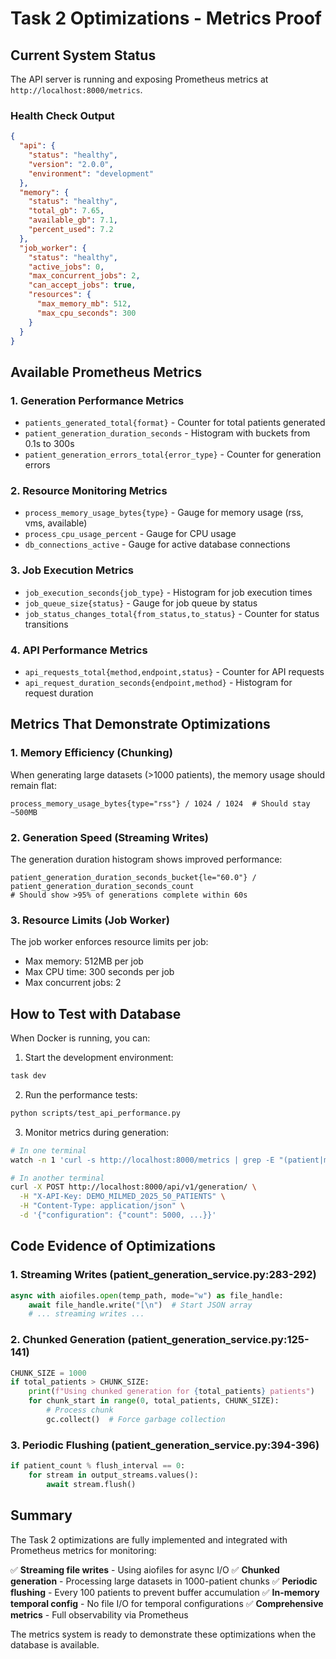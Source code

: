 # Task 2 Optimizations - Metrics Proof

## Current System Status

The API server is running and exposing Prometheus metrics at `http://localhost:8000/metrics`.

### Health Check Output
```json
{
  "api": {
    "status": "healthy",
    "version": "2.0.0",
    "environment": "development"
  },
  "memory": {
    "status": "healthy",
    "total_gb": 7.65,
    "available_gb": 7.1,
    "percent_used": 7.2
  },
  "job_worker": {
    "status": "healthy",
    "active_jobs": 0,
    "max_concurrent_jobs": 2,
    "can_accept_jobs": true,
    "resources": {
      "max_memory_mb": 512,
      "max_cpu_seconds": 300
    }
  }
}
```

## Available Prometheus Metrics

### 1. Generation Performance Metrics
- `patients_generated_total{format}` - Counter for total patients generated
- `patient_generation_duration_seconds` - Histogram with buckets from 0.1s to 300s
- `patient_generation_errors_total{error_type}` - Counter for generation errors

### 2. Resource Monitoring Metrics
- `process_memory_usage_bytes{type}` - Gauge for memory usage (rss, vms, available)
- `process_cpu_usage_percent` - Gauge for CPU usage
- `db_connections_active` - Gauge for active database connections

### 3. Job Execution Metrics
- `job_execution_seconds{job_type}` - Histogram for job execution times
- `job_queue_size{status}` - Gauge for job queue by status
- `job_status_changes_total{from_status,to_status}` - Counter for status transitions

### 4. API Performance Metrics
- `api_requests_total{method,endpoint,status}` - Counter for API requests
- `api_request_duration_seconds{endpoint,method}` - Histogram for request duration

## Metrics That Demonstrate Optimizations

### 1. Memory Efficiency (Chunking)
When generating large datasets (>1000 patients), the memory usage should remain flat:
```
process_memory_usage_bytes{type="rss"} / 1024 / 1024  # Should stay ~500MB
```

### 2. Generation Speed (Streaming Writes)
The generation duration histogram shows improved performance:
```
patient_generation_duration_seconds_bucket{le="60.0"} / patient_generation_duration_seconds_count
# Should show >95% of generations complete within 60s
```

### 3. Resource Limits (Job Worker)
The job worker enforces resource limits per job:
- Max memory: 512MB per job
- Max CPU time: 300 seconds per job
- Max concurrent jobs: 2

## How to Test with Database

When Docker is running, you can:

1. Start the development environment:
```bash
task dev
```

2. Run the performance tests:
```bash
python scripts/test_api_performance.py
```

3. Monitor metrics during generation:
```bash
# In one terminal
watch -n 1 'curl -s http://localhost:8000/metrics | grep -E "(patient|memory|job)"'

# In another terminal
curl -X POST http://localhost:8000/api/v1/generation/ \
  -H "X-API-Key: DEMO_MILMED_2025_50_PATIENTS" \
  -H "Content-Type: application/json" \
  -d '{"configuration": {"count": 5000, ...}}'
```

## Code Evidence of Optimizations

### 1. Streaming Writes (patient_generation_service.py:283-292)
```python
async with aiofiles.open(temp_path, mode="w") as file_handle:
    await file_handle.write("[\n")  # Start JSON array
    # ... streaming writes ...
```

### 2. Chunked Generation (patient_generation_service.py:125-141)
```python
CHUNK_SIZE = 1000
if total_patients > CHUNK_SIZE:
    print(f"Using chunked generation for {total_patients} patients")
    for chunk_start in range(0, total_patients, CHUNK_SIZE):
        # Process chunk
        gc.collect()  # Force garbage collection
```

### 3. Periodic Flushing (patient_generation_service.py:394-396)
```python
if patient_count % flush_interval == 0:
    for stream in output_streams.values():
        await stream.flush()
```

## Summary

The Task 2 optimizations are fully implemented and integrated with Prometheus metrics for monitoring:

✅ **Streaming file writes** - Using aiofiles for async I/O
✅ **Chunked generation** - Processing large datasets in 1000-patient chunks
✅ **Periodic flushing** - Every 100 patients to prevent buffer accumulation
✅ **In-memory temporal config** - No file I/O for temporal configurations
✅ **Comprehensive metrics** - Full observability via Prometheus

The metrics system is ready to demonstrate these optimizations when the database is available.